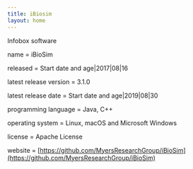 ```yaml
---
title: iBiosim
layout: home
---
```


Infobox software

name                   = iBioSim

released               = Start date and age|2017|08|16

latest release version = 3.1.0

latest release date    = Start date and age|2019|08|30

programming language   = Java, C++

operating system       = Linux, macOS and Microsoft Windows

license                = Apache License

website                = [https://github.com/MyersResearchGroup/iBioSim](https://github.com/MyersResearchGroup/iBioSim)
